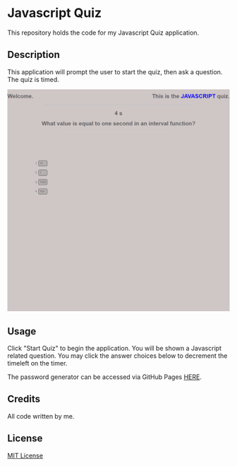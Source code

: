 # Javascript Quiz
This repository holds the code for my Javascript Quiz application. 

## Description
This application will prompt the user to start the quiz, then ask a question. The quiz is timed.

![Javascript Quiz Screenshot](./assets/Javascript-Quiz.png)

## Usage

Click "Start Quiz" to begin the application. You will be shown a Javascript related question. You may click the answer choices below to decrement the timeleft on the timer. 

The password generator can be accessed via GitHub Pages [HERE](https://hdavis147.github.io/Javascript-Quiz/).

## Credits

All code written by me.

## License

[MIT License](./LICENSE)
